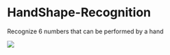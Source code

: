 <h1> HandShape-Recognition </h1>

<p>Recognize 6 numbers that can be performed by a hand</p>

<img src="https://user-images.githubusercontent.com/20774864/72201443-c120a880-345c-11ea-9a32-178c9d505ca6.png"/>
